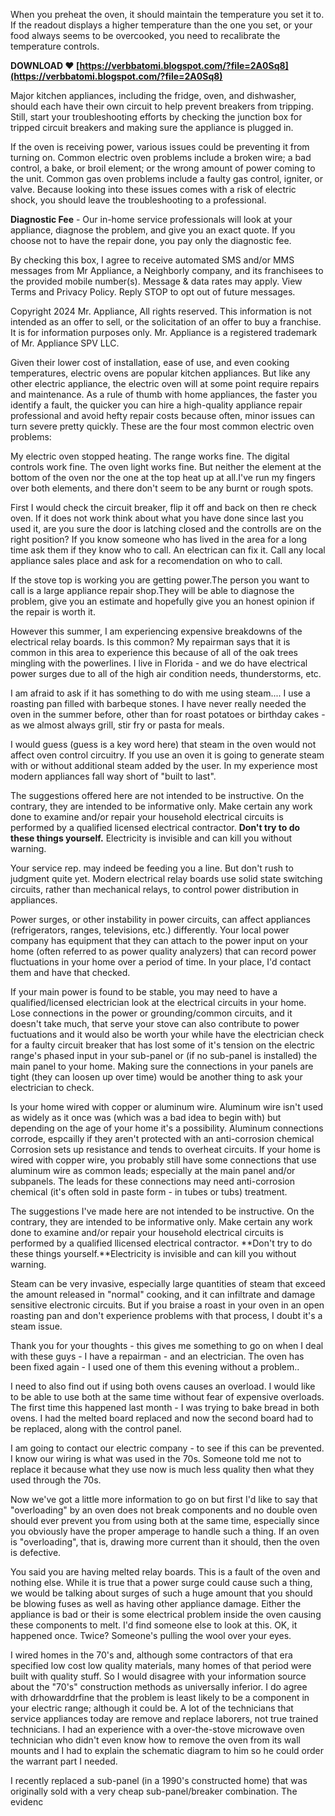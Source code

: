 When you preheat the oven, it should maintain the temperature you set it to. If the readout displays a higher temperature than the one you set, or your food always seems to be overcooked, you need to recalibrate the temperature controls.
 
**DOWNLOAD ❤ [https://verbbatomi.blogspot.com/?file=2A0Sq8](https://verbbatomi.blogspot.com/?file=2A0Sq8)**


 
Major kitchen appliances, including the fridge, oven, and dishwasher, should each have their own circuit to help prevent breakers from tripping. Still, start your troubleshooting efforts by checking the junction box for tripped circuit breakers and making sure the appliance is plugged in.
 
If the oven is receiving power, various issues could be preventing it from turning on. Common electric oven problems include a broken wire; a bad control, a bake, or broil element; or the wrong amount of power coming to the unit. Common gas oven problems include a faulty gas control, igniter, or valve. Because looking into these issues comes with a risk of electric shock, you should leave the troubleshooting to a professional.
 
**Diagnostic Fee** - Our in-home service professionals will look at your appliance, diagnose the problem, and give you an exact quote. If you choose not to have the repair done, you pay only the diagnostic fee.
 
By checking this box, I agree to receive automated SMS and/or MMS messages from Mr Appliance, a Neighborly company, and its franchisees to the provided mobile number(s). Message & data rates may apply. View Terms and Privacy Policy. Reply STOP to opt out of future messages.
 
Copyright 2024 Mr. Appliance, All rights reserved. This information is not intended as an offer to sell, or the solicitation of an offer to buy a franchise. It is for information purposes only. Mr. Appliance is a registered trademark of Mr. Appliance SPV LLC.

Given their lower cost of installation, ease of use, and even cooking temperatures, electric ovens are popular kitchen appliances. But like any other electric appliance, the electric oven will at some point require repairs and maintenance. As a rule of thumb with home appliances, the faster you identify a fault, the quicker you can hire a high-quality appliance repair professional and avoid hefty repair costs because often, minor issues can turn severe pretty quickly. These are the four most common electric oven problems:
 
My electric oven stopped heating. The range works fine. The digital controls work fine. The oven light works fine. But neither the element at the bottom of the oven nor the one at the top heat up at all.I've run my fingers over both elements, and there don't seem to be any burnt or rough spots.
 
First I would check the circuit breaker, flip it off and back on then re check oven. If it does not work think about what you have done since last you used it, are you sure the door is latching closed and the controlls are on the right position? If you know someone who has lived in the area for a long time ask them if they know who to call. An electrican can fix it. Call any local appliance sales place and ask for a recomendation on who to call.
 
If the stove top is working you are getting power.The person you want to call is a large appliance repair shop.They will be able to diagnose the problem, give you an estimate and hopefully give you an honest opinion if the repair is worth it.
 
However this summer, I am experiencing expensive breakdowns of the electrical relay boards. Is this common? My repairman says that it is common in this area to experience this because of all of the oak trees mingling with the powerlines. I live in Florida - and we do have electrical power surges due to all of the high air condition needs, thunderstorms, etc.
 
I am afraid to ask if it has something to do with me using steam.... I use a roasting pan filled with barbeque stones. I have never really needed the oven in the summer before, other than for roast potatoes or birthday cakes - as we almost always grill, stir fry or pasta for meals.
 
I would guess (guess is a key word here) that steam in the oven would not affect oven control circuitry. If you use an oven it is going to generate steam with or without additional steam added by the user. In my experience most modern appliances fall way short of "built to last".
 
The suggestions offered here are not intended to be instructive. On the contrary, they are intended to be informative only. Make certain any work done to examine and/or repair your household electrical circuits is performed by a qualified licensed electrical contractor. **Don't try to do these things yourself.** Electricity is invisible and can kill you without warning.
 
Your service rep. may indeed be feeding you a line. But don't rush to judgment quite yet. Modern electrical relay boards use solid state switching circuits, rather than mechanical relays, to control power distribution in appliances.
 
Power surges, or other instability in power circuits, can affect appliances (refrigerators, ranges, televisions, etc.) differently. Your local power company has equipment that they can attach to the power input on your home (often referred to as power quality analyzers) that can record power fluctuations in your home over a period of time. In your place, I'd contact them and have that checked.
 
If your main power is found to be stable, you may need to have a qualified/licensed electrician look at the electrical circuits in your home. Lose connections in the power or grounding/common circuits, and it doesn't take much, that serve your stove can also contribute to power fuctuations and it would also be worth your while have the electrician check for a faulty circuit breaker that has lost some of it's tension on the electric range's phased input in your sub-panel or (if no sub-panel is installed) the main panel to your home. Making sure the connections in your panels are tight (they can loosen up over time) would be another thing to ask your electrician to check.
 
Is your home wired with copper or aluminum wire. Aluminum wire isn't used as widely as it once was (which was a bad idea to begin with) but depending on the age of your home it's a possibility. Aluminum connections corrode, espcailly if they aren't protected with an anti-corrosion chemical Corrosion sets up resistance and tends to overheat circuits. If your home is wired with copper wire, you probably still have some connections that use aluminum wire as common leads; especially at the main panel and/or subpanels. The leads for these connections may need anti-corrosion chemical (it's often sold in paste form - in tubes or tubs) treatment.
 
The suggestions I've made here are not intended to be instructive. On the contrary, they are intended to be informative only. Make certain any work done to examine and/or repair your household electrical circuits is performed by a qualified llicensed electrical contractor. **Don't try to do these things yourself.**Electricity is invisible and can kill you without warning.
 
Steam can be very invasive, especially large quantities of steam that exceed the amount released in "normal" cooking, and it can infiltrate and damage sensitive electronic circuits. But if you braise a roast in your oven in an open roasting pan and don't experience problems with that process, I doubt it's a steam issue.
 
Thank you for your thoughts - this gives me something to go on when I deal with these guys - I have a repairman - and an electrician. The oven has been fixed again - I used one of them this evening without a problem..
 
I need to also find out if using both ovens causes an overload. I would like to be able to use both at the same time without fear of expensive overloads. The first time this happened last month - I was trying to bake bread in both ovens. I had the melted board replaced and now the second board had to be replaced, along with the control panel.
 
I am going to contact our electric company - to see if this can be prevented. I know our wiring is what was used in the 70s. Someone told me not to replace it because what they use now is much less quality then what they used through the 70s.
 
Now we've got a little more information to go on but first I'd like to say that "overloading" by an oven does not break components and no double oven should ever prevent you from using both at the same time, especially since you obviously have the proper amperage to handle such a thing. If an oven is "overloading", that is, drawing more current than it should, then the oven is defective.
 
You said you are having melted relay boards. This is a fault of the oven and nothing else. While it is true that a power surge could cause such a thing, we would be talking about surges of such a huge amount that you should be blowing fuses as well as having other appliance damage. Either the appliance is bad or their is some electrical problem inside the oven causing these components to melt. I'd find someone else to look at this. OK, it happened once. Twice? Someone's pulling the wool over your eyes.
 
I wired homes in the 70's and, although some contractors of that era specified low cost low quality materials, many homes of that period were built with quality stuff. So I would disagree with your information source about the "70's" construction methods as universally inferior. I do agree with drhowarddrfine that the problem is least likely to be a component in your electric range; although it could be. A lot of the technicians that service appliances today are remove and replace laborers, not true trained technicians. I had an experience with a over-the-stove microwave oven technician who didn't even know how to remove the oven from its wall mounts and I had to explain the schematic diagram to him so he could order the warrant part I needed.
 
I recently replaced a sub-panel (in a 1990's constructed home) that was originally sold with a very cheap sub-panel/breaker combination. The evidenc